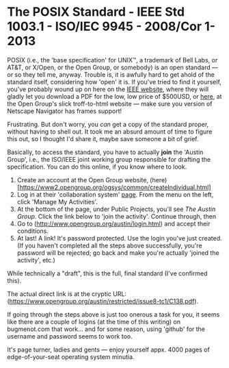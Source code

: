 The POSIX Standard - IEEE Std 1003.1 - ISO/IEC 9945 - 2008/Cor 1-2013
=============

POSIX (i.e., the 'base specification' for UNIX™, a trademark of Bell Labs, or
AT&T, or X/Open, or the Open Group, or somebody) is an open standard —
or so they tell me, anyway. Trouble is, it is awfully hard to get ahold of the
standard itself, considering how 'open' it is. If you've tried to find it yourself,
you've probably wound up on here on the [IEEE website](http://ieeexplore.ieee.org/xpl/articleDetails.jsp?arnumber=6506091), where
they will gladly let you download a PDF for the low, low price of $500USD,
or [here](http://pubs.opengroup.org/onlinepubs/9699919799), at the Open Group's slick troff-to-html website — make sure you version of Netscape Navigator has frames support!

Frustrating. But don't worry, you _can_ get a copy of the standard proper, without
having to shell out. It took me an absurd amount of time to figure this out, so I thought I'd share it, maybe save someone a bit of grief.

Basically, to access the standard, you have to actually **join** the 'Austin Group', i.e., the ISO/IEEE joint working group responsible for drafting the specification. You can do this online, if you know where to look.
1. Create an account at the Open Group website, (here)[https://www2.opengroup.org/ogsys/common/createIndividual.html]
2. Log in at their 'collaboration system' [page](https://collaboration.opengroup.org/operational/portal.php). From the menu on the left, click 'Manage My Activities'.
3. At the bottom of the page, under Public Projects, you'll see _The Austin Group_. Click the link below to 'join the activity'. Continue through, then
4. Go to (http://www.opengroup.org/austin/login.html) and accept their conditions.
5. At last! A link! It's password protected. Use the login you've just created. (If you haven't completed all the steps above successfully, you're password will be rejected; go back and make you're actually 'joined the activity', etc.)

While technically a "draft", this is the full, final standard (I've confirmed this).

The actual direct link is at the cryptic URL:
(https://www.opengroup.org/austin/restricted/issue8-tc1/C138.pdf).

If going through the steps above is just too onerous a task for you, it seems like there are a couple of logins (at the time of this writing) on bugmenot.com that
work... and for some reason, using 'github' for the username and password seems to work too.

It's page turner, ladies and gents — enjoy yourself appx. 4000 pages of edge-of-your-seat operating system minutia. 

